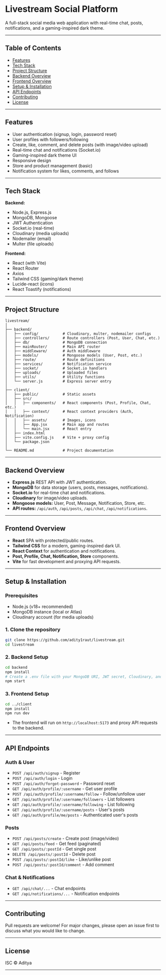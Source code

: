 # Livestream Social Platform

A full-stack social media web application with real-time chat, posts, notifications, and a gaming-inspired dark theme.

---

## Table of Contents

- [Features](#features)
- [Tech Stack](#tech-stack)
- [Project Structure](#project-structure)
- [Backend Overview](#backend-overview)
- [Frontend Overview](#frontend-overview)
- [Setup & Installation](#setup--installation)
- [API Endpoints](#api-endpoints)
- [Contributing](#contributing)
- [License](#license)

---

## Features

- User authentication (signup, login, password reset)
- User profiles with followers/following
- Create, like, comment, and delete posts (with image/video upload)
- Real-time chat and notifications (Socket.io)
- Gaming-inspired dark theme UI
- Responsive design
- Store and product management (basic)
- Notification system for likes, comments, and follows

---

## Tech Stack

**Backend:**

- Node.js, Express.js
- MongoDB, Mongoose
- JWT Authentication
- Socket.io (real-time)
- Cloudinary (media uploads)
- Nodemailer (email)
- Multer (file uploads)

**Frontend:**

- React (with Vite)
- React Router
- Axios
- Tailwind CSS (gaming/dark theme)
- Lucide-react (icons)
- React Toastify (notifications)

---

## Project Structure

```
livestream/
│
├── backend/
│   ├── config/           # Cloudinary, multer, nodemailer configs
│   ├── controllers/      # Route controllers (Post, User, Chat, etc.)
│   ├── db/               # MongoDB connection
│   ├── mainRouter/       # Main API router
│   ├── middleware/       # Auth middleware
│   ├── models/           # Mongoose models (User, Post, etc.)
│   ├── route/            # Route definitions
│   ├── services/         # Notification service
│   ├── socket/           # Socket.io handlers
│   ├── uploads/          # Uploaded files
│   ├── utils/            # Utility functions
│   └── server.js         # Express server entry
│
├── client/
│   ├── public/           # Static assets
│   ├── src/
│   │   ├── components/   # React components (Post, Profile, Chat, etc.)
│   │   ├── context/      # React context providers (Auth, Notification)
│   │   ├── assets/       # Images, icons
│   │   ├── App.jsx       # Main app and routes
│   │   └── main.jsx      # React entry
│   ├── index.html
│   ├── vite.config.js    # Vite + proxy config
│   └── package.json
│
└── README.md             # Project documentation
```

---

## Backend Overview

- **Express.js** REST API with JWT authentication.
- **MongoDB** for data storage (users, posts, messages, notifications).
- **Socket.io** for real-time chat and notifications.
- **Cloudinary** for image/video uploads.
- **Mongoose models:** User, Post, Message, Notification, Store, etc.
- **API routes:** `/api/auth`, `/api/posts`, `/api/chat`, `/api/notifications`.

---

## Frontend Overview

- **React** SPA with protected/public routes.
- **Tailwind CSS** for a modern, gaming-inspired dark UI.
- **React Context** for authentication and notifications.
- **Post, Profile, Chat, Notification, Store** components.
- **Vite** for fast development and proxying API requests.

---

## Setup & Installation

### Prerequisites

- Node.js (v18+ recommended)
- MongoDB instance (local or Atlas)
- Cloudinary account (for media uploads)

### 1. Clone the repository

```bash
git clone https://github.com/adity1raut/livestream.git
cd livestream
```

### 2. Backend Setup

```bash
cd backend
npm install
# Create a .env file with your MongoDB URI, JWT secret, Cloudinary, and email configs
npm start
```

### 3. Frontend Setup

```bash
cd ../client
npm install
npm run dev
```

- The frontend will run on `http://localhost:5173` and proxy API requests to the backend.

---

## API Endpoints

### Auth & User

- `POST /api/auth/signup` - Register
- `POST /api/auth/login` - Login
- `POST /api/auth/forgot-password` - Password reset
- `GET /api/auth/profile/:username` - Get user profile
- `POST /api/auth/profile/:username/follow` - Follow/unfollow user
- `GET /api/auth/profile/:username/followers` - List followers
- `GET /api/auth/profile/:username/following` - List following
- `GET /api/auth/profile/:username/posts` - User's posts
- `GET /api/auth/profile/me/posts` - Authenticated user's posts

### Posts

- `POST /api/posts/create` - Create post (image/video)
- `GET /api/posts/feed` - Get feed (paginated)
- `GET /api/posts/:postId` - Get single post
- `DELETE /api/posts/:postId` - Delete post
- `POST /api/posts/:postId/like` - Like/unlike post
- `POST /api/posts/:postId/comment` - Add comment

### Chat & Notifications

- `GET /api/chat/...` - Chat endpoints
- `GET /api/notifications/...` - Notification endpoints

---

## Contributing

Pull requests are welcome! For major changes, please open an issue first to discuss what you would like to change.

---

## License

ISC © Aditya

---
